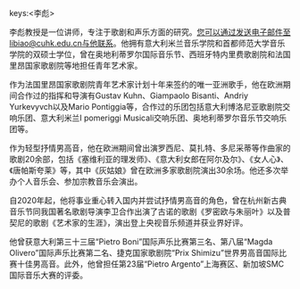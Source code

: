 keys:<李彪>


李彪教授是一位讲师，专注于歌剧和声乐方面的研究。您可以通过发送电子邮件至libiao@cuhk.edu.cn与他联系。他拥有意大利米兰音乐学院和首都师范大学音乐学院的双硕士学位，曾在奥地利蒂罗尔国际音乐节、西班牙特内里费歌剧院和法国里昂国家歌剧院等地担任青年艺术家。

作为法国里昂国家歌剧院青年艺术家计划十年来签约的唯一亚洲歌手，他在欧洲期间合作过的指挥和导演有Gustav Kuhn、Giampaolo Bisanti、Andriy Yurkevyvch以及Mario Pontiggia等，合作过的乐团包括意大利博洛尼亚歌剧院交响乐团、意大利米兰I pomeriggi Musicali交响乐团、奥地利蒂罗尔音乐节交响乐团等。

作为轻型抒情男高音，他在欧洲期间曾出演罗西尼、莫扎特、多尼采蒂等作曲家的歌剧20余部，包括《塞维利亚的理发师》、《意大利女郎在阿尔及尔》、《女人心》、《唐帕斯夸莱》等，其中《灰姑娘》曾在欧洲多家歌剧院演出30余场。他还多次举办个人音乐会、参加宗教音乐会演出。

自2020年起，他将事业重心转入国内并尝试抒情男高音的角色，曾在杭州新古典音乐节同我国著名歌剧导演李卫合作出演了古诺的歌剧《罗密欧与朱丽叶》以及普契尼的歌剧《艺术家的生涯》，演出登上央视音乐频道并获业界好评。

他曾获意大利第三十三届“Pietro Boni”国际声乐比赛第三名、第八届“Magda Olivero”国际声乐比赛第二名、捷克国家歌剧院“Prix Shimizu”世界男高音国际比赛十佳男高音。此外，他曾担任第23届“Pietro Argento”上海赛区、新加坡SMC国际音乐大赛的评委。